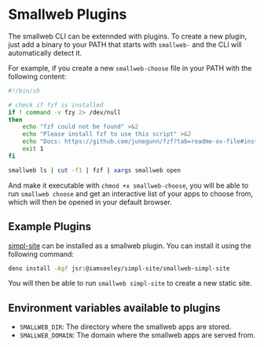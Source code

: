 # Smallweb Plugins

The smallweb CLI can be extennded with plugins. To create a new plugin, just add a binary to your PATH that starts with `smallweb-` and the CLI will automatically detect it.

For example, if you create a new `smallweb-choose` file in your PATH with the following content:

```sh
#!/bin/sh

# check if fzf is installed
if ! command -v fzy 2> /dev/null
then
    echo "fzf could not be found" >&2
    echo "Please install fzf to use this script" >&2
    echo "Docs: https://github.com/junegunn/fzf?tab=readme-ov-file#installation" >&2
    exit 1
fi

smallweb ls | cut -f1 | fzf | xargs smallweb open
```

And make it executable with `chmod +x smallweb-choose`, you will be able to run `smallweb choose` and get an interactive list of your apps to choose from, which will then be opened in your default browser.

## Example Plugins

[simpl-site](https://github.com/iamseeley/simpl-site) can be installed as a smallweb plugin. You can install it using the following command:

```sh
deno install -Agf jsr:@iamseeley/simpl-site/smallweb-simpl-site
```

You will then be able to run `smallweb simpl-site` to create a new static site.

## Environment variables available to plugins

- `SMALLWEB_DIR`: The directory where the smallweb apps are stored.
- `SMALLWEB_DOMAIN`: The domain where the smallweb apps are served from.

